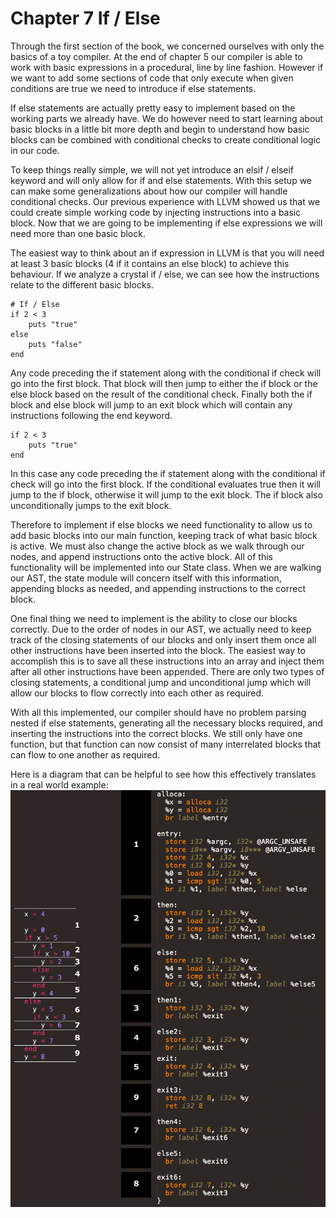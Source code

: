 # Chapter 7 If / Else

Through the first section of the book, we concerned ourselves with only the basics of a toy compiler. At the end of chapter 5 our compiler is able to work with basic expressions in a procedural, line by line fashion. However if we want to add some sections of code that only execute when given conditions are true we need to introduce if else statements.

If else statements are actually pretty easy to implement based on the working parts we already have. We do however need to start learning about basic blocks in a little bit more depth and begin to understand how basic blocks can be combined with conditional checks to create conditional logic in our code.

To keep things really simple, we will not yet introduce an elsif / elseif keyword and will only allow for if and else statements. With this setup we can make some generalizations about how our compiler will handle conditional checks. Our previous experience with LLVM showed us that we could create simple working code by injecting instructions into a basic block. Now that we are going to be implementing if else expressions we will need more than one basic block.

The easiest way to think about an if expression in LLVM is that you will need at least 3 basic blocks (4 if it contains an else block) to achieve this behaviour. If we analyze a crystal if / else, we can see how the instructions relate to the different basic blocks.

```crystal
# If / Else
if 2 < 3
    puts "true"
else
    puts "false"
end
```

Any code preceding the if statement along with the conditional if check will go into the first block. That block will then jump to either the if block or the else block based on the result of the conditional check. Finally both the if block and else block will jump to an exit block which will contain any instructions following the end keyword.

```crystal
if 2 < 3
    puts "true"
end
```

In this case any code preceding the if statement along with the conditional if check will go into the first block. If the conditional evaluates true then it will jump to the if block, otherwise it will jump to the exit block. The if block also unconditionally jumps to the exit block.

Therefore to implement if else blocks we need functionality to allow us to add basic blocks into our main function, keeping track of what basic block is active. We must also change the active block as we walk through our nodes, and append instructions onto the active block. All of this functionality will be implemented into our State class. When we are walking our AST, the state module will concern itself with this information, appending blocks as needed, and appending instructions to the correct block.

One final thing we need to implement is the ability to close our blocks correctly. Due to the order of nodes in our AST, we actually need to keep track of the closing statements of our blocks and only insert them once all other instructions have been inserted into the block. The easiest way to accomplish this is to save all these instructions into an array and inject them after all other instructions have been appended. There are only two types of closing statements, a conditional jump and unconditional jump which will allow our blocks to flow correctly into each other as required.

With all this implemented, our compiler should have no problem parsing nested if else statements, generating all the necessary blocks required, and inserting the instructions into the correct blocks. We still only have one function, but that function can now consist of many interrelated blocks that can flow to one another as required.

Here is a diagram that can be helpful to see how this effectively translates in a real world example:
![If Else to IR](https://raw.githubusercontent.com/Virtual-Machine/llvm-tutorial-book/master/diagrams/img/if_else_to_ir.png)
